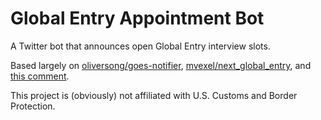 # Global Entry Appointment Bot

A Twitter bot that announces open Global Entry interview slots.

Based largely on [oliversong/goes-notifier](https://github.com/oliversong/goes-notifier),
[mvexel/next_global_entry](https://github.com/mvexel/next_global_entry),
and [this comment](https://github.com/oliversong/goes-notifier/issues/5#issuecomment-336966190).

This project is (obviously) not affiliated with U.S. Customs and Border Protection.
